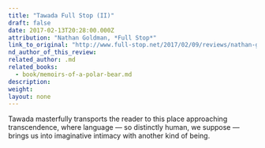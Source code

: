 ```yaml
---
title: "Tawada Full Stop (II)"
draft: false
date: 2017-02-13T20:28:00.000Z
attribution: "Nathan Goldman, *Full Stop*"
link_to_original: "http://www.full-stop.net/2017/02/09/reviews/nathan-goldman/memoirs-of-a-polar-bear-yoko-tawada"
nd_author_of_this_review:
related_author: .md
related_books:
  - book/memoirs-of-a-polar-bear.md
description:
weight:
layout: none
---
```

Tawada masterfully transports the reader to this place approaching transcendence, where language — so distinctly human, we suppose — brings us into imaginative intimacy with another kind of being.

